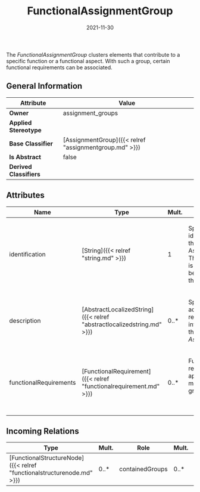 ﻿---
title: FunctionalAssignmentGroup
toc: false
type: specs
date: "2021-11-30"
draft: false
specification: VEC
version: 2.0.0-rc1
documentType: "Recommendation"
elementType: Class
classes:
  - FunctionalAssignmentGroup
menu_name: vec-2.0.0-rc1
---
<p> The <i>FunctionalAssignmentGroup </i>clusters elements that contribute to a specific function or a functional aspect. With such a group, certain functional requirements can be associated.      </p>

## General Information

| Attribute               | Value |
|-------------------------|-------|
| **Owner**               | assignment_groups |
| **Applied Stereotype**  |   |
| **Base Classifier**     | [AssignmentGroup]({{< relref "assignmentgroup.md" >}})<br/>  |
| **Is Abstract**         | false |
| **Derived Classifiers** |   |

## Attributes
|  Name  |  Type  |  Mult.  |  Description  |  Owning Classifier  |
|--------|--------|---------|---------------|--------------|
|identification | [String]({{< relref "string.md" >}}) | 1 | <p> Specifies a unique identification of the AssignmentGroup. The identification is guaranteed to be unique within the specification.      </p> | [AssignmentGroup]({{< relref "assignmentgroup.md" >}}) |
|description | [AbstractLocalizedString]({{< relref "abstractlocalizedstring.md" >}}) | 0..* | <p> Specifies additional, human readable information about the <i>AssignmentGroup</i>.      </p> | [AssignmentGroup]({{< relref "assignmentgroup.md" >}}) |
|functionalRequirements | [FunctionalRequirement]({{< relref "functionalrequirement.md" >}}) | 0..* | <p> Functional requirements that apply to the members of this group.      </p>      <p> &#160;      </p> | [FunctionalAssignmentGroup]({{< relref "functionalassignmentgroup.md" >}}) |

##  Incoming Relations
|    Type  |   Mult.  |   Role    |   Mult.   |   Description  |
|----------|----------|-----------|-----------|----------------|
| [FunctionalStructureNode]({{< relref "functionalstructurenode.md" >}}) | 0..* | containedGroups | 0..* |  |
